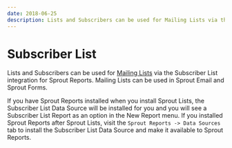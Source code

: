 ```yaml
---
date: 2018-06-25
description: Lists and Subscribers can be used for Mailing Lists via the Subscriber List integration for Sprout Reports.
---
```


# Subscriber List

Lists and Subscribers can be used for [Mailing Lists](../data-studio/mailing-lists.md) via the Subscriber List integration for Sprout Reports. Mailing Lists can be used in Sprout Email and Sprout Forms.

If you have Sprout Reports installed when you install Sprout Lists, the Subscriber List Data Source will be installed for you and you will see a Subscriber List Report as an option in the New Report menu. If you installed Sprout Reports after Sprout Lists, visit the `Sprout Reports -> Data Sources` tab to install the Subscriber List Data Source and make it available to Sprout Reports. 

